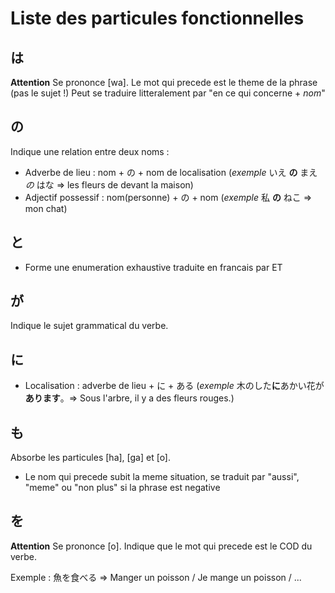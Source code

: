 <!-- TITLE: Particules Fonctionnelles -->
<!-- SUBTITLE: Indiquent le role d'un mot dans la phrase -->

# Liste des particules fonctionnelles
## は
**Attention** Se prononce [wa].
Le mot qui precede est le theme de la phrase (pas le sujet !)
Peut se traduire litteralement par "en ce qui concerne + *nom*"

## の
Indique une relation entre deux noms :
- Adverbe de lieu : nom + の + nom de localisation (*exemple*  いえ **の** まえ *の* はな => les fleurs de devant la maison)
- Adjectif possessif : nom(personne) + の + nom (*exemple* 私 **の** ねこ => mon chat)

## と
- Forme une enumeration exhaustive traduite en francais par ET

## が
Indique le sujet grammatical du verbe.

## に
- Localisation : adverbe de lieu + に + ある (*exemple* 木のした**に**あかい花が**あります**。=> Sous l'arbre, il y a des fleurs rouges.)

## も
Absorbe les particules [ha], [ga] et [o].
- Le nom qui precede subit la meme situation, se traduit par "aussi", "meme" ou "non plus" si la phrase est negative

## を
**Attention** Se prononce [o].
Indique que le mot qui precede est le COD du verbe.

Exemple :
魚を食べる => Manger un poisson / Je mange un poisson / ...